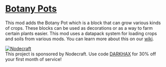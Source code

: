 # [Botany Pots](https://www.curseforge.com/minecraft/mc-mods/botany-pots)

This mod adds the Botany Pot which is a block that can grow various kinds of crops. These blocks can be used as decorations or as a way to farm certain plants easier. This mod uses a datapack system for loading crops and soils from various mods. You can learn more about this on our [wiki]().

[![Nodecraft](https://assets.blamejared.com/nodecraft/darkhax.jpg)](https://nodecraft.com/r/darkhax)    
This project is sponsored by Nodecraft. Use code [DARKHAX](https://nodecraft.com/r/darkhax) for 30% off your first month
of service!